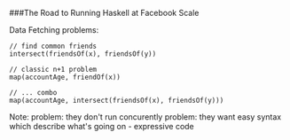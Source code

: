 ###The Road to Running Haskell at Facebook Scale

Data Fetching problems:

    // find common friends
    intersect(friendsOf(x), friendsOf(y))
    
    // classic n+1 problem
    map(accountAge, friendOf(x))
    
    // ... combo
    map(accountAge, intersect(friendsOf(x), friendsOf(y)))
    
Note:
problem: they don't run concurently
problem: they want easy syntax which describe what's going on - expressive code
